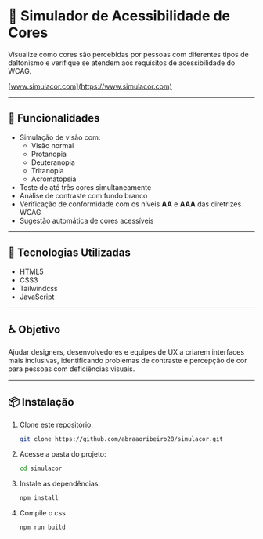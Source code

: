 # 🎨 Simulador de Acessibilidade de Cores

Visualize como cores são percebidas por pessoas com diferentes tipos de daltonismo e verifique se atendem aos requisitos de acessibilidade do WCAG.

[www.simulacor.com](https://www.simulacor.com)

---

## 🧩 Funcionalidades

- Simulação de visão com:
  - Visão normal
  - Protanopia
  - Deuteranopia
  - Tritanopia
  - Acromatopsia
- Teste de até três cores simultaneamente
- Análise de contraste com fundo branco
- Verificação de conformidade com os níveis **AA** e **AAA** das diretrizes WCAG
- Sugestão automática de cores acessíveis

---

## 🚀 Tecnologias Utilizadas

- HTML5
- CSS3
- Tailwindcss
- JavaScript

---

## ♿ Objetivo

Ajudar designers, desenvolvedores e equipes de UX a criarem interfaces mais inclusivas, identificando problemas de contraste e percepção de cor para pessoas com deficiências visuais.

---

## 📦 Instalação

1. Clone este repositório:
   ```bash
   git clone https://github.com/abraaoribeiro28/simulacor.git
2. Acesse a pasta do projeto:
   ```bash
   cd simulacor
4. Instale as dependências:
   ```bash
   npm install
5. Compile o css
   ```bash
   npm run build
  
